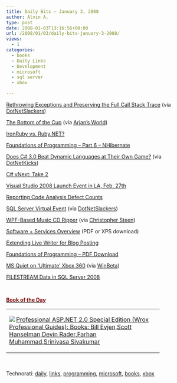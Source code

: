 ```yaml
---
title: Daily Bits – January 3, 2008
author: Alvin A.
type: post
date: 2008-01-03T13:16:56+00:00
url: /2008/01/03/daily-bits-january-3-2008/
views:
  - 1
categories:
  - books
  - Daily Links
  - Development
  - microsoft
  - sql server
  - xbox

---
```

<a href="http://weblogs.asp.net/fmarguerie/archive/2008/01/02/rethrowing-exceptions-and-preserving-the-full-call-stack-trace.aspx" target="_blank">Rethrowing Exceptions and Preserving the Full Call Stack Trace</a> (via <a href="http://dotnetslackers.com/Community_Server/re-74972_Rethrowing_exceptions_and_preserving_the_full_call_stack_trace.aspx" target="_blank">DotNetSlackers</a>)

<a href="http://jeremyjarrell.com/archive/2008/01/02/77.aspx" target="_blank">The Bottom of the Cup</a> (via <a href="http://arjansworld.blogspot.com/2008/01/linkblog-for-january-2-2008.html" target="_blank">Arjan&#8217;s World</a>)

<a href="http://www.iunknown.com/2008/01/ironruby-vs-rub.html" target="_blank">IronRuby vs. Ruby.NET?</a>

<a href="http://codebetter.com/blogs/karlseguin/archive/2008/01/02/foundations-of-programming-part-6-nhibernate.aspx" target="_blank">Foundations of Programming &#8211; Part 6 &#8211; NHibernate</a>

<a href="http://www.25hoursaday.com/weblog/2008/01/02/DoesC30BeatDynamicLanguagesAtTheirOwnGame.aspx" target="_blank">Does C# 3.0 Beat Dynamic Languages at Their Own Game?</a> (via <a href="http://www.dotnetkicks.com/csharp/Does_C_3_0_Beat_Dynamic_Languages_at_their_Own_Game" target="_blank">DotNetKicks</a>)

<a href="http://codebetter.com/blogs/jeremy.miller/archive/2008/01/02/c-vnext-take-2.aspx" target="_blank">C# vNext: Take 2</a>

<a href="http://blogs.msdn.com/brada/archive/2008/01/02/visual-studio-2008-launch-event-in-la-feb-27th.aspx" target="_blank">Visual Studio 2008 Launch Event in LA, Feb. 27th</a>

<a href="http://blogs.msdn.com/fxcop/archive/2008/01/02/reporting-code-analysis-defect-counts.aspx" target="_blank">Reporting Code Analysis Defect Counts</a>

<a href="http://professionalaspnet.com/archive/2008/01/02/sql-server-virtual-event.aspx" target="_blank">SQL Server Virtual Event</a> (via <a href="http://dotnetslackers.com/SQL/re-75074_SQL_Server_Virtual_Event.aspx" target="_blank">DotNetSlackers</a>)

<a href="http://blogs.msdn.com/jitghosh/archive/2008/01/02/wpf-based-music-cd-ripper.aspx" target="_blank">WPF-Based Music CD Ripper</a> (via <a href="http://www.dotnetjunkies.com/WebLog/csteen/archive/2008/01/03/412586.aspx" target="_blank">Christopher Steen</a>)

<a href="http://www.microsoft.com/downloads/details.aspx?familyid=98de998d-f3d6-46f6-9f32-ccb4b63a1d70&displaylang=en&tm&hash=ByTqS1q0XanYlJ9KdY2S5XRcPaHAyFLoE5uqxUk%2bS3s14XOJ%2b3iUBWiWmJeaLB%2bMxXTc%2fDCpkMh5nygS5JAwaw%3d%3d" target="_blank">Software + Services Overview</a> (PDF or XPS download)

<a href="http://west-wind.com/weblog/posts/221134.aspx" target="_blank">Extending Live Writer for Blog Posting</a>

<a href="http://codebetter.com/blogs/karlseguin/archive/2008/01/02/foundations-of-programming-pdf.aspx" target="_blank">Foundations of Programming &#8211; PDF Download</a>

<a href="http://www.computerandvideogames.com/article.php?id=178456" target="_blank">MS Quiet on &#8216;Ultimate&#8217; Xbox 360</a> (via <a href="http://www.winbeta.org/comments.php?shownews=13292" target="_blank">WinBeta</a>)

<a href="http://www.sswug.org/see/37172" target="_blank">FILESTREAM Data in SQL Server 2008</a>

&nbsp;

**<u><font color="#800000">Book of the Day</font></u>**

<div class="wlWriterSmartContent" id="scid:7dc1bd33-94bd-46fd-a20b-0131235bcd47:02269c4a-c05a-48bb-a6ea-e4537c9e6593" style="padding-right: 0px; display: inline; padding-left: 0px; float: none; padding-bottom: 0px; margin: 0px; padding-top: 0px">
  <table cellspacing="0" cellpadding="2" width="400" border="0" unselectable="on">
    <tr>
      <td valign="top" width="400">
        <p>
          <a title="Professional ASP.NET 2.0 Special Edition (Wrox Professional Guides): Books: Bill Evjen,Scott Hanselman,Devin Rader,Farhan Muhammad,Srinivasa Sivakumar" href="http://www.amazon.com/exec/obidos/ASIN/0470041781/alvinashcraft-20"><img data-recalc-dims="1" decoding="async" src="https://i0.wp.com/images.amazon.com/images/P/0470041781.01.MZZZZZZZ.jpg?w=660" border="0" align="left" style="float:left" />Professional ASP.NET 2.0 Special Edition (Wrox Professional Guides): Books: Bill Evjen,Scott Hanselman,Devin Rader,Farhan Muhammad,Srinivasa Sivakumar</a>
        </p>
      </td>
    </tr>
  </table>
</div>

&nbsp;

<div class="wlWriterSmartContent" id="scid:C16BAC14-9A3D-4c50-9394-FBFEF7A93539:8d23869c-16fa-4a2a-85ec-b034a7f503f4" style="padding-right: 0px; display: inline; padding-left: 0px; padding-bottom: 0px; margin: 0px; padding-top: 0px">
  <!--dotnetkickit-->
</div>

<div class="wlWriterSmartContent" id="scid:d7bf807d-7bb0-458a-811f-90c51817d5c2:f8119616-54ae-41ef-9cbf-b3c70e34067f" style="padding-right: 0px; display: inline; padding-left: 0px; padding-bottom: 0px; margin: 0px; padding-top: 0px">
  <p>
    <span class="TagSite">Technorati:</span> <a href="http://technorati.com/tag/daily" rel="tag" class="tag">daily</a>, <a href="http://technorati.com/tag/links" rel="tag" class="tag">links</a>, <a href="http://technorati.com/tag/programming" rel="tag" class="tag">programming</a>, <a href="http://technorati.com/tag/microsoft" rel="tag" class="tag">microsoft</a>, <a href="http://technorati.com/tag/books" rel="tag" class="tag">books</a>, <a href="http://technorati.com/tag/xbox" rel="tag" class="tag">xbox</a><br /><!-- StartInsertedTags: daily, links, programming, microsoft, books, xbox :EndInsertedTags -->
  </p>
</div>